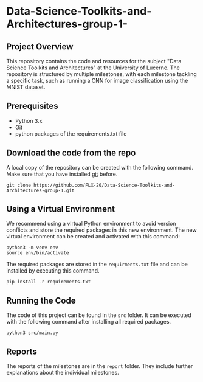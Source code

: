 # Data-Science-Toolkits-and-Architectures-group-1-

## Project Overview
This repository contains the code and resources for the subject "Data Science Toolkits and Architectures" at the University of Lucerne.
The repository is structured by multiple milestones, with each milestone tackling a specific task, such as running a CNN for image classification using the MNIST dataset.

## Prerequisites
- Python 3.x
- Git
- python packages of the requirements.txt file

## Download the code from the repo
A local copy of the repository can be created with the following command. Make sure that you have installed [git](https://git-scm.com/book/en/v2/Getting-Started-Installing-Git) before.
```shell
git clone https://github.com/FLX-20/Data-Science-Toolkits-and-Architectures-group-1.git
```

## Using a Virtual Environment
We recommend using a virtual Python environment to avoid version conflicts and store the required packages in this new environment. The new virtual environment can be created and activated with this command:
```shell
python3 -m venv env
source env/bin/activate 
```
The required packages are stored in the `requirments.txt` file and can be installed by executing this command.
```shell
pip install -r requirements.txt
```

## Running the Code
The code of this project can be found in the `src` folder. It can be executed with the following command after installing all required packages.
```shell
python3 src/main.py
```

## Reports
The reports of the milestones are in the `report` folder. They include further explanations about the individual milestones. 

